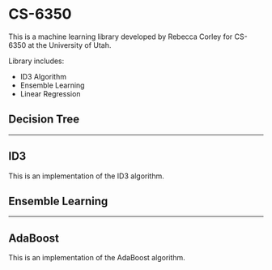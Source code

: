 # CS-6350
This is a machine learning library developed by Rebecca Corley for CS-6350 at the University of Utah.

Library includes:
- ID3 Algorithm
- Ensemble Learning
- Linear Regression

Decision Tree
-------------
-------------

ID3
-------

This is an implementation of the ID3 algorithm.

Ensemble Learning
-----------------
-----------------

AdaBoost
--------


This is an implementation of the AdaBoost algorithm.
